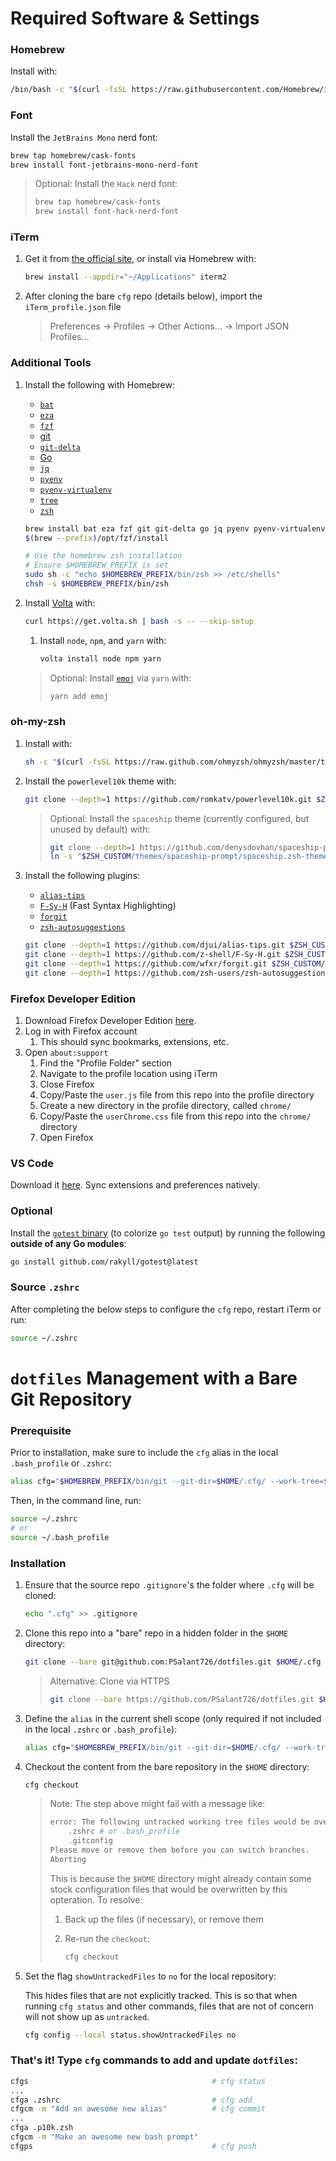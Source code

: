 # Required Software & Settings

### Homebrew
Install with:

```sh
/bin/bash -c "$(curl -fsSL https://raw.githubusercontent.com/Homebrew/install/HEAD/install.sh)"
```

### Font

Install the `JetBrains Mono` nerd font:

```sh
brew tap homebrew/cask-fonts
brew install font-jetbrains-mono-nerd-font
```

> Optional: Install the `Hack` nerd font:
>
> ```sh
> brew tap homebrew/cask-fonts
> brew install font-hack-nerd-font
> ```

### iTerm

1. Get it from [the official site](https://iterm2.com/), or install via Homebrew with:

    ```sh
    brew install --appdir="~/Applications" iterm2
    ```

1. After cloning the bare `cfg` repo (details below), import the `iTerm_profile.json` file
    > Preferences -> Profiles -> Other Actions... -> Import JSON Profiles...

### Additional Tools

1. Install the following with Homebrew:
    - [`bat`](https://github.com/sharkdp/bat)
    - [`eza`](https://github.com/eza-community/eza)
    - [`fzf`](https://github.com/junegunn/fzf)
    - [git](https://git-scm.com/)
    - [`git-delta`](https://github.com/dandavison/delta)
    - [Go](https://golang.org/)
    - [`jq`](https://stedolan.github.io/jq/)
    - [`pyenv`](https://github.com/pyenv/pyenv)
    - [`pyenv-virtualenv`](https://github.com/pyenv/pyenv-virtualenv)
    - [`tree`](https://gitlab.com/OldManProgrammer/unix-tree)
    - [`zsh`](https://www.zsh.org/)

    ```sh
    brew install bat eza fzf git git-delta go jq pyenv pyenv-virtualenv tree zsh
    $(brew --prefix)/opt/fzf/install

    # Use the homebrew zsh installation
    # Ensure $HOMEBREW_PREFIX is set
    sudo sh -c "echo $HOMEBREW_PREFIX/bin/zsh >> /etc/shells"
    chsh -s $HOMEBREW_PREFIX/bin/zsh
    ```

1. Install [Volta](https://volta.sh/) with:

    ```sh
    curl https://get.volta.sh | bash -s -- --skip-setup
    ```

    1. Install `node`, `npm`, and `yarn` with:

        ```sh
        volta install node npm yarn
        ```

    > Optional: Install [`emoj`](https://github.com/sindresorhus/emoj) via `yarn` with:
    >
    >   ```sh
    >   yarn add emoj
    >   ```

### oh-my-zsh

1. Install with:

    ```sh
    sh -c "$(curl -fsSL https://raw.github.com/ohmyzsh/ohmyzsh/master/tools/install.sh)"
    ```

1. Install the `powerlevel10k` theme with:

    ```sh
    git clone --depth=1 https://github.com/romkatv/powerlevel10k.git $ZSH_CUSTOM/themes/powerlevel10k
    ```

    > Optional: Install the `spaceship` theme (currently configured, but unused by default) with:
    >
    > ```sh
    > git clone --depth=1 https://github.com/denysdovhan/spaceship-prompt.git $ZSH_CUSTOM/themes/spaceship-prompt
    > ln -s "$ZSH_CUSTOM/themes/spaceship-prompt/spaceship.zsh-theme" "$ZSH_CUSTOM/themes/spaceship.zsh-theme"
    > ```

1. Install the following plugins:
    - [`alias-tips`](https://github.com/djui/alias-tips)
    - [`F-Sy-H`](https://github.com/z-shell/F-Sy-H) (Fast Syntax Highlighting)
    - [`forgit`](https://github.com/wfxr/forgit)
    - [`zsh-autosuggestions`](https://github.com/zsh-users/zsh-autosuggestions)

    ```sh
    git clone --depth=1 https://github.com/djui/alias-tips.git $ZSH_CUSTOM/plugins/alias-tips &&\
    git clone --depth=1 https://github.com/z-shell/F-Sy-H.git $ZSH_CUSTOM/plugins/F-Sy-H &&\
    git clone --depth=1 https://github.com/wfxr/forgit.git $ZSH_CUSTOM/plugins/forgit &&\
    git clone --depth=1 https://github.com/zsh-users/zsh-autosuggestions $ZSH_CUSTOM/plugins/zsh-autosuggestions
    ```

### Firefox Developer Edition

1. Download Firefox Developer Edition [here](https://www.mozilla.org/en-US/firefox/developer/).
1. Log in with Firefox account
    1. This should sync bookmarks, extensions, etc.
1. Open `about:support`
    1. Find the "Profile Folder" section
    1. Navigate to the profile location using iTerm
    1. Close Firefox
    1. Copy/Paste the `user.js` file from this repo into the profile directory
    1. Create a new directory in the profile directory, called `chrome/`
    1. Copy/Paste the `userChrome.css` file from this repo into the `chrome/` directory
    1. Open Firefox

### VS Code

Download it [here](https://code.visualstudio.com/). Sync extensions and preferences natively.

### Optional

Install the [`gotest` binary](https://github.com/rakyll/gotest) (to colorize `go test` output) by running the following **outside of any Go modules**:

```sh
go install github.com/rakyll/gotest@latest
```

### Source `.zshrc`

After completing the below steps to configure the `cfg` repo, restart iTerm or run:

```sh
source ~/.zshrc
```

# `dotfiles` Management with a Bare Git Repository

### Prerequisite

Prior to installation, make sure to include the `cfg` alias in the local `.bash_profile` or `.zshrc`:

```sh
alias cfg="$HOMEBREW_PREFIX/bin/git --git-dir=$HOME/.cfg/ --work-tree=$HOME"
```

Then, in the command line, run:

```sh
source ~/.zshrc
# or
source ~/.bash_profile
```

### Installation

1. Ensure that the source repo `.gitignore`'s the folder where `.cfg` will be cloned:

    ```sh
    echo ".cfg" >> .gitignore
    ```

1. Clone this repo into a "bare" repo in a hidden folder in the `$HOME` directory:

    ```sh
    git clone --bare git@github.com:PSalant726/dotfiles.git $HOME/.cfg
    ```
    > Alternative: Clone via HTTPS
    > ```sh
    > git clone --bare https://github.com/PSalant726/dotfiles.git $HOME/.cfg
    > ```

1. Define the `alias` in the current shell scope (only required if not included in the local `.zshrc` or `.bash_profile`):

    ```sh
    alias cfg="$HOMEBREW_PREFIX/bin/git --git-dir=$HOME/.cfg/ --work-tree=$HOME"
    ```

1. Checkout the content from the bare repository in the `$HOME` directory:

    ```sh
    cfg checkout
    ```

    > Note: The step above might fail with a message like:
    >
    > ```sh
    > error: The following untracked working tree files would be overwritten by checkout:
    >     .zshrc # or .bash_profile
    >     .gitconfig
    > Please move or remove them before you can switch branches.
    > Aborting
    > ```
    >
    > This is because the `$HOME` directory might already contain some stock configuration files that would be overwritten by this opteration. To resolve:
    >   1. Back up the files (if necessary), or remove them
    >   2. Re-run the `checkout`:
    >
    >       ```sh
    >       cfg checkout
    >       ```

1. Set the flag `showUntrackedFiles` to `no` for the local repository:

    This hides files that are not explicitly tracked. This is so that when running `cfg status` and other commands, files that are not of concern will not show up as `untracked`.

    ```sh
    cfg config --local status.showUntrackedFiles no
    ```

### That's it! Type `cfg` commands to add and update `dotfiles`:

```sh
cfgs                                         # cfg status
...
cfga .zshrc                                  # cfg add
cfgcm -m "Add an awesome new alias"          # cfg commit
...
cfga .p10k.zsh
cfgcm -m "Make an awesome new bash prompt"
cfgps                                        # cfg push
```
